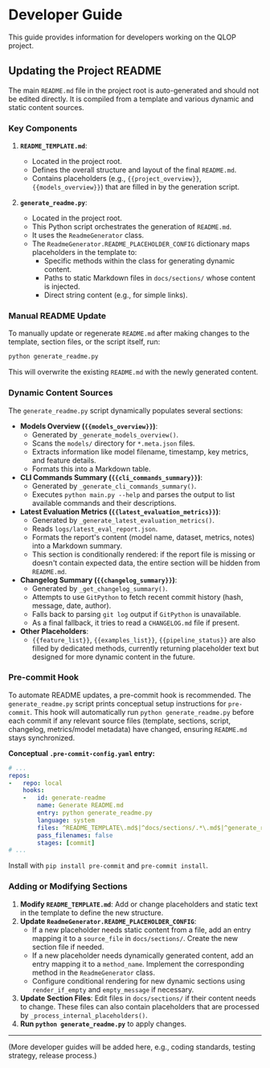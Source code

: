 # Developer Guide

This guide provides information for developers working on the QLOP project.

## Updating the Project README

The main `README.md` file in the project root is auto-generated and should not be edited directly. It is compiled from a template and various dynamic and static content sources.

### Key Components

1.  **`README_TEMPLATE.md`**:
    *   Located in the project root.
    *   Defines the overall structure and layout of the final `README.md`.
    *   Contains placeholders (e.g., `{{project_overview}}`, `{{models_overview}}`) that are filled in by the generation script.

2.  **`generate_readme.py`**:
    *   Located in the project root.
    *   This Python script orchestrates the generation of `README.md`.
    *   It uses the `ReadmeGenerator` class.
    *   The `ReadmeGenerator.README_PLACEHOLDER_CONFIG` dictionary maps placeholders in the template to:
        *   Specific methods within the class for generating dynamic content.
        *   Paths to static Markdown files in `docs/sections/` whose content is injected.
        *   Direct string content (e.g., for simple links).

### Manual README Update

To manually update or regenerate `README.md` after making changes to the template, section files, or the script itself, run:

```bash
python generate_readme.py
```

This will overwrite the existing `README.md` with the newly generated content.

### Dynamic Content Sources

The `generate_readme.py` script dynamically populates several sections:

-   **Models Overview (`{{models_overview}}`)**:
    *   Generated by `_generate_models_overview()`.
    *   Scans the `models/` directory for `*.meta.json` files.
    *   Extracts information like model filename, timestamp, key metrics, and feature details.
    *   Formats this into a Markdown table.
-   **CLI Commands Summary (`{{cli_commands_summary}}`)**:
    *   Generated by `_generate_cli_commands_summary()`.
    *   Executes `python main.py --help` and parses the output to list available commands and their descriptions.
-   **Latest Evaluation Metrics (`{{latest_evaluation_metrics}}`)**:
    *   Generated by `_generate_latest_evaluation_metrics()`.
    *   Reads `logs/latest_eval_report.json`.
    *   Formats the report's content (model name, dataset, metrics, notes) into a Markdown summary.
    *   This section is conditionally rendered: if the report file is missing or doesn't contain expected data, the entire section will be hidden from `README.md`.
-   **Changelog Summary (`{{changelog_summary}}`)**:
    *   Generated by `_get_changelog_summary()`.
    *   Attempts to use `GitPython` to fetch recent commit history (hash, message, date, author).
    *   Falls back to parsing `git log` output if `GitPython` is unavailable.
    *   As a final fallback, it tries to read a `CHANGELOG.md` file if present.
-   **Other Placeholders**:
    *   `{{feature_list}}`, `{{examples_list}}`, `{{pipeline_status}}` are also filled by dedicated methods, currently returning placeholder text but designed for more dynamic content in the future.

### Pre-commit Hook

To automate README updates, a pre-commit hook is recommended. The `generate_readme.py` script prints conceptual setup instructions for `pre-commit`. This hook will automatically run `python generate_readme.py` before each commit if any relevant source files (template, sections, script, changelog, metrics/model metadata) have changed, ensuring `README.md` stays synchronized.

**Conceptual `.pre-commit-config.yaml` entry:**
```yaml
# ...
repos:
-   repo: local
    hooks:
    -   id: generate-readme
        name: Generate README.md
        entry: python generate_readme.py
        language: system
        files: ^README_TEMPLATE\.md$|^docs/sections/.*\.md$|^generate_readme\.py$|^CHANGELOG.md$|^logs/latest_eval_report.json$|^models/.*\.meta\.json$
        pass_filenames: false
        stages: [commit]
# ...
```
Install with `pip install pre-commit` and `pre-commit install`.

### Adding or Modifying Sections

1.  **Modify `README_TEMPLATE.md`**: Add or change placeholders and static text in the template to define the new structure.
2.  **Update `ReadmeGenerator.README_PLACEHOLDER_CONFIG`**:
    *   If a new placeholder needs static content from a file, add an entry mapping it to a `source_file` in `docs/sections/`. Create the new section file if needed.
    *   If a new placeholder needs dynamically generated content, add an entry mapping it to a `method_name`. Implement the corresponding method in the `ReadmeGenerator` class.
    *   Configure conditional rendering for new dynamic sections using `render_if_empty` and `empty_message` if necessary.
3.  **Update Section Files**: Edit files in `docs/sections/` if their content needs to change. These files can also contain placeholders that are processed by `_process_internal_placeholders()`.
4.  **Run `python generate_readme.py`** to apply changes.

---
(More developer guides will be added here, e.g., coding standards, testing strategy, release process.)
